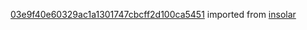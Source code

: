 [03e9f40e60329ac1a1301747cbcff2d100ca5451](https://github.com/insolar/insolar/commit/03e9f40e60329ac1a1301747cbcff2d100ca5451) imported from [insolar](https://github.com/insolar/insolar)
